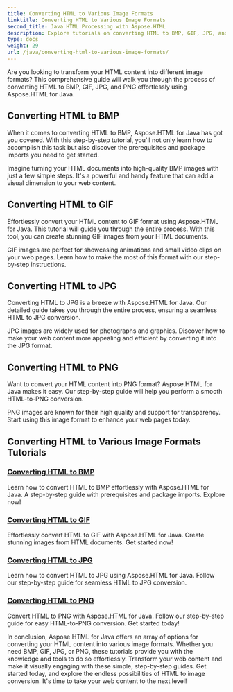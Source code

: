 ```yaml
---
title: Converting HTML to Various Image Formats
linktitle: Converting HTML to Various Image Formats
second_title: Java HTML Processing with Aspose.HTML
description: Explore tutorials on converting HTML to BMP, GIF, JPG, and PNG effortlessly with Aspose.HTML for Java. Create stunning images from HTML documents.
type: docs
weight: 29
url: /java/converting-html-to-various-image-formats/
---
```


Are you looking to transform your HTML content into different image formats? This comprehensive guide will walk you through the process of converting HTML to BMP, GIF, JPG, and PNG effortlessly using Aspose.HTML for Java. 

## Converting HTML to BMP

When it comes to converting HTML to BMP, Aspose.HTML for Java has got you covered. With this step-by-step tutorial, you'll not only learn how to accomplish this task but also discover the prerequisites and package imports you need to get started.

Imagine turning your HTML documents into high-quality BMP images with just a few simple steps. It's a powerful and handy feature that can add a visual dimension to your web content.

## Converting HTML to GIF

Effortlessly convert your HTML content to GIF format using Aspose.HTML for Java. This tutorial will guide you through the entire process. With this tool, you can create stunning GIF images from your HTML documents.

GIF images are perfect for showcasing animations and small video clips on your web pages. Learn how to make the most of this format with our step-by-step instructions.

## Converting HTML to JPG

Converting HTML to JPG is a breeze with Aspose.HTML for Java. Our detailed guide takes you through the entire process, ensuring a seamless HTML to JPG conversion.

JPG images are widely used for photographs and graphics. Discover how to make your web content more appealing and efficient by converting it into the JPG format.

## Converting HTML to PNG

Want to convert your HTML content into PNG format? Aspose.HTML for Java makes it easy. Our step-by-step guide will help you perform a smooth HTML-to-PNG conversion.

PNG images are known for their high quality and support for transparency. Start using this image format to enhance your web pages today.

## Converting HTML to Various Image Formats Tutorials
### [Converting HTML to BMP](./convert-html-to-bmp/)
Learn how to convert HTML to BMP effortlessly with Aspose.HTML for Java. A step-by-step guide with prerequisites and package imports. Explore now!
### [Converting HTML to GIF](./convert-html-to-gif/)
Effortlessly convert HTML to GIF with Aspose.HTML for Java. Create stunning images from HTML documents. Get started now!
### [Converting HTML to JPG](./convert-html-to-jpg/)
Learn how to convert HTML to JPG using Aspose.HTML for Java. Follow our step-by-step guide for seamless HTML to JPG conversion.
### [Converting HTML to PNG](./convert-html-to-png/)
Convert HTML to PNG with Aspose.HTML for Java. Follow our step-by-step guide for easy HTML-to-PNG conversion. Get started today!

In conclusion, Aspose.HTML for Java offers an array of options for converting your HTML content into various image formats. Whether you need BMP, GIF, JPG, or PNG, these tutorials provide you with the knowledge and tools to do so effortlessly. Transform your web content and make it visually engaging with these simple, step-by-step guides. Get started today, and explore the endless possibilities of HTML to image conversion. It's time to take your web content to the next level!
